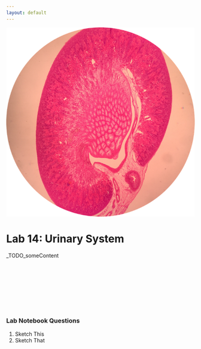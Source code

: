 ```yaml
---
layout: default
---
```



![Splash_IMAGE](./assets/images/splashImage_kidney.png)
# Lab 14: Urinary System

_TODO_someContent

<br>
<br>
<br>
<br>
<br>
<br>
<br>



### Lab Notebook Questions

1.  Sketch This
2.  Sketch That

